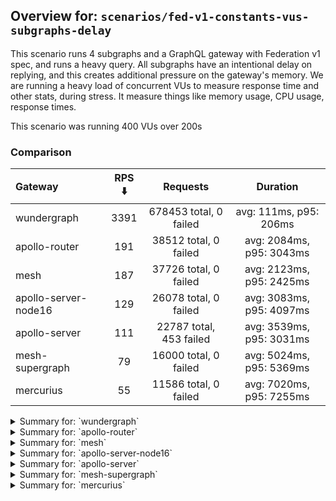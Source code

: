 ## Overview for: `scenarios/fed-v1-constants-vus-subgraphs-delay`


This scenario runs 4 subgraphs and a GraphQL gateway with Federation v1 spec, and runs a heavy query. All subgraphs have an intentional delay on replying, and this creates additional pressure on the gateway's memory. We are running a heavy load of concurrent VUs to measure response time and other stats, during stress. It measure things like memory usage, CPU usage, response times.


This scenario was running 400 VUs over 200s


### Comparison


| Gateway              | RPS ⬇️ |        Requests         |         Duration         |
| :------------------- | :----: | :---------------------: | :----------------------: |
| wundergraph          |  3391  | 678453 total, 0 failed  |  avg: 111ms, p95: 206ms  |
| apollo-router        |  191   |  38512 total, 0 failed  | avg: 2084ms, p95: 3043ms |
| mesh                 |  187   |  37726 total, 0 failed  | avg: 2123ms, p95: 2425ms |
| apollo-server-node16 |  129   |  26078 total, 0 failed  | avg: 3083ms, p95: 4097ms |
| apollo-server        |  111   | 22787 total, 453 failed | avg: 3539ms, p95: 3031ms |
| mesh-supergraph      |   79   |  16000 total, 0 failed  | avg: 5024ms, p95: 5369ms |
| mercurius            |   55   |  11586 total, 0 failed  | avg: 7020ms, p95: 7255ms |



<details>
  <summary>Summary for: `wundergraph`</summary>

  **K6 Output**




```
     ✓ response code was 200
     ✓ no graphql errors
     ✓ valid response structure

     checks.........................: 100.00% ✓ 2035359     ✗ 0     
     data_received..................: 98 MB   492 kB/s
     data_sent......................: 805 MB  4.0 MB/s
     http_req_blocked...............: avg=58.44µs  min=700ns   med=1.5µs    max=239.93ms p(90)=2.6µs    p(95)=3.3µs   
     http_req_connecting............: avg=51.27µs  min=0s      med=0s       max=239.69ms p(90)=0s       p(95)=0s      
     http_req_duration..............: avg=110.61ms min=240.1µs med=101.33ms max=510.73ms p(90)=169ms    p(95)=206.03ms
       { expected_response:true }...: avg=110.61ms min=240.1µs med=101.33ms max=510.73ms p(90)=169ms    p(95)=206.03ms
   ✓ http_req_failed................: 0.00%   ✓ 0           ✗ 678453
     http_req_receiving.............: avg=496.04µs min=8.1µs   med=19.09µs  max=360.76ms p(90)=60.4µs   p(95)=200.54µs
     http_req_sending...............: avg=210.09µs min=5.2µs   med=8.9µs    max=335.43ms p(90)=21.8µs   p(95)=88.1µs  
     http_req_tls_handshaking.......: avg=0s       min=0s      med=0s       max=0s       p(90)=0s       p(95)=0s      
     http_req_waiting...............: avg=109.9ms  min=212.1µs med=100.85ms max=448.78ms p(90)=167.52ms p(95)=204.21ms
     http_reqs......................: 678453  3391.069481/s
     iteration_duration.............: avg=117.84ms min=335.6µs med=105.52ms max=604.06ms p(90)=183.44ms p(95)=224.68ms
     iterations.....................: 678453  3391.069481/s
     vus............................: 400     min=400       max=400 
     vus_max........................: 400     min=400       max=400 
```


**Performance Overview**


<img src="https://imagedelivery.net/KYe9TScr4TldYHA48pczVg/d34e7963-f387-4374-e529-8318d3db1200/public" alt="Performance Overview" />


**Subgraphs Overview**


<img src="https://imagedelivery.net/KYe9TScr4TldYHA48pczVg/187feb0b-1b75-4218-7cb4-2b454f2d0b00/public" alt="Subgraphs Overview" />


**HTTP Overview**


<img src="https://imagedelivery.net/KYe9TScr4TldYHA48pczVg/c2755e84-013f-49ee-12db-988588a61700/public" alt="HTTP Overview" />


  </details>

<details>
  <summary>Summary for: `apollo-router`</summary>

  **K6 Output**




```
     ✓ response code was 200
     ✓ no graphql errors
     ✓ valid response structure

     checks.........................: 100.00% ✓ 115536     ✗ 0    
     data_received..................: 195 MB  966 kB/s
     data_sent......................: 46 MB   227 kB/s
     http_req_blocked...............: avg=406.85µs min=1.2µs    med=2.2µs  max=93.42ms p(90)=3.4µs  p(95)=4.2µs 
     http_req_connecting............: avg=378.81µs min=0s       med=0s     max=93.39ms p(90)=0s     p(95)=0s    
     http_req_duration..............: avg=2.08s    min=406ms    med=2.04s  max=6.12s   p(90)=2.79s  p(95)=3.04s 
       { expected_response:true }...: avg=2.08s    min=406ms    med=2.04s  max=6.12s   p(90)=2.79s  p(95)=3.04s 
   ✓ http_req_failed................: 0.00%   ✓ 0          ✗ 38512
     http_req_receiving.............: avg=63.9µs   min=23µs     med=56.7µs max=27.66ms p(90)=76.4µs p(95)=83.9µs
     http_req_sending...............: avg=162.39µs min=8.2µs    med=13.7µs max=31.37ms p(90)=26µs   p(95)=30.9µs
     http_req_tls_handshaking.......: avg=0s       min=0s       med=0s     max=0s      p(90)=0s     p(95)=0s    
     http_req_waiting...............: avg=2.08s    min=405.91ms med=2.04s  max=6.12s   p(90)=2.79s  p(95)=3.04s 
     http_reqs......................: 38512   191.317787/s
     iteration_duration.............: avg=2.08s    min=406.3ms  med=2.04s  max=6.12s   p(90)=2.79s  p(95)=3.04s 
     iterations.....................: 38512   191.317787/s
     vus............................: 273     min=273      max=400
     vus_max........................: 400     min=400      max=400
```


**Performance Overview**


<img src="https://imagedelivery.net/KYe9TScr4TldYHA48pczVg/27ca4aeb-dcb0-433b-9db7-6c3730584700/public" alt="Performance Overview" />


**Subgraphs Overview**


<img src="https://imagedelivery.net/KYe9TScr4TldYHA48pczVg/54ef2f13-ffe9-42cb-efa0-f02146064700/public" alt="Subgraphs Overview" />


**HTTP Overview**


<img src="https://imagedelivery.net/KYe9TScr4TldYHA48pczVg/efe690d9-fa8c-46bd-2e2c-78c606ccd400/public" alt="HTTP Overview" />


  </details>

<details>
  <summary>Summary for: `mesh`</summary>

  **K6 Output**




```
     ✓ response code was 200
     ✓ no graphql errors
     ✓ valid response structure

     checks.........................: 100.00% ✓ 113178     ✗ 0    
     data_received..................: 48 MB   240 kB/s
     data_sent......................: 45 MB   223 kB/s
     http_req_blocked...............: avg=1.33ms   min=1.1µs    med=2.5µs  max=357.79ms p(90)=3.5µs   p(95)=5.1µs  
     http_req_connecting............: avg=1.27ms   min=0s       med=0s     max=306.19ms p(90)=0s      p(95)=0s     
     http_req_duration..............: avg=2.12s    min=878.03ms med=2.09s  max=4.88s    p(90)=2.31s   p(95)=2.42s  
       { expected_response:true }...: avg=2.12s    min=878.03ms med=2.09s  max=4.88s    p(90)=2.31s   p(95)=2.42s  
   ✓ http_req_failed................: 0.00%   ✓ 0          ✗ 37726
     http_req_receiving.............: avg=77.73µs  min=20.4µs   med=45µs   max=71.26ms  p(90)=85.55µs p(95)=107.1µs
     http_req_sending...............: avg=434.51µs min=8.8µs    med=15.5µs max=154.17ms p(90)=35.9µs  p(95)=51.4µs 
     http_req_tls_handshaking.......: avg=0s       min=0s       med=0s     max=0s       p(90)=0s      p(95)=0s     
     http_req_waiting...............: avg=2.12s    min=877.92ms med=2.09s  max=4.8s     p(90)=2.31s   p(95)=2.42s  
     http_reqs......................: 37726   187.815804/s
     iteration_duration.............: avg=2.12s    min=878.26ms med=2.09s  max=5.09s    p(90)=2.31s   p(95)=2.42s  
     iterations.....................: 37726   187.815804/s
     vus............................: 197     min=197      max=400
     vus_max........................: 400     min=400      max=400
```


**Performance Overview**


<img src="https://imagedelivery.net/KYe9TScr4TldYHA48pczVg/992e4918-86ee-4885-e9a1-0d088ca9e700/public" alt="Performance Overview" />


**Subgraphs Overview**


<img src="https://imagedelivery.net/KYe9TScr4TldYHA48pczVg/20f19546-025b-4745-5abd-894311239400/public" alt="Subgraphs Overview" />


**HTTP Overview**


<img src="https://imagedelivery.net/KYe9TScr4TldYHA48pczVg/7a6918cb-df93-49e3-40a8-550f5316ac00/public" alt="HTTP Overview" />


  </details>

<details>
  <summary>Summary for: `apollo-server-node16`</summary>

  **K6 Output**




```
     ✓ response code was 200
     ✓ no graphql errors
     ✓ valid response structure

     checks.........................: 100.00% ✓ 78234      ✗ 0    
     data_received..................: 136 MB  676 kB/s
     data_sent......................: 31 MB   154 kB/s
     http_req_blocked...............: avg=908.5µs  min=1.1µs  med=2µs    max=120.16ms p(90)=3.2µs  p(95)=4.5µs 
     http_req_connecting............: avg=894.43µs min=0s     med=0s     max=110.89ms p(90)=0s     p(95)=0s    
     http_req_duration..............: avg=3.08s    min=1.51s  med=2.87s  max=7.08s    p(90)=3.92s  p(95)=4.09s 
       { expected_response:true }...: avg=3.08s    min=1.51s  med=2.87s  max=7.08s    p(90)=3.92s  p(95)=4.09s 
   ✓ http_req_failed................: 0.00%   ✓ 0          ✗ 26078
     http_req_receiving.............: avg=62.22µs  min=21.1µs med=56.6µs max=13.33ms  p(90)=76.8µs p(95)=84.3µs
     http_req_sending...............: avg=204.69µs min=6.9µs  med=12.7µs max=49.95ms  p(90)=26.6µs p(95)=30.1µs
     http_req_tls_handshaking.......: avg=0s       min=0s     med=0s     max=0s       p(90)=0s     p(95)=0s    
     http_req_waiting...............: avg=3.08s    min=1.51s  med=2.87s  max=7.06s    p(90)=3.92s  p(95)=4.09s 
     http_reqs......................: 26078   129.322246/s
     iteration_duration.............: avg=3.08s    min=1.51s  med=2.87s  max=7.17s    p(90)=3.92s  p(95)=4.09s 
     iterations.....................: 26078   129.322246/s
     vus............................: 307     min=307      max=400
     vus_max........................: 400     min=400      max=400
```


**Performance Overview**


<img src="https://imagedelivery.net/KYe9TScr4TldYHA48pczVg/6c68120b-f7c7-4fac-e808-5ab005abc000/public" alt="Performance Overview" />


**Subgraphs Overview**


<img src="https://imagedelivery.net/KYe9TScr4TldYHA48pczVg/623eb044-8cde-4a0e-547e-1aa74b7ec700/public" alt="Subgraphs Overview" />


**HTTP Overview**


<img src="https://imagedelivery.net/KYe9TScr4TldYHA48pczVg/58e3978a-ecb0-4de6-4ae5-fe85a6dee100/public" alt="HTTP Overview" />


  </details>

<details>
  <summary>Summary for: `apollo-server`</summary>

  **K6 Output**




```
     ✗ response code was 200
      ↳  98% — ✓ 22334 / ✗ 453
     ✗ no graphql errors
      ↳  98% — ✓ 22334 / ✗ 453
     ✓ valid response structure

     checks.........................: 98.66% ✓ 67002      ✗ 906  
     data_received..................: 117 MB 571 kB/s
     data_sent......................: 27 MB  132 kB/s
     http_req_blocked...............: avg=1.24ms   min=900ns    med=2.2µs   max=143.64ms p(90)=3.4µs   p(95)=16.66µs
     http_req_connecting............: avg=1.21ms   min=0s       med=0s      max=111.26ms p(90)=0s      p(95)=0s     
     http_req_duration..............: avg=3.53s    min=432.61ms med=2.02s   max=1m0s     p(90)=2.84s   p(95)=3.03s  
       { expected_response:true }...: avg=2.39s    min=432.61ms med=2.01s   max=59.81s   p(90)=2.8s    p(95)=2.93s  
   ✓ http_req_failed................: 1.98%  ✓ 453        ✗ 22334
     http_req_receiving.............: avg=61.05µs  min=0s       med=55.89µs max=9.61ms   p(90)=79.69µs p(95)=85.79µs
     http_req_sending...............: avg=222.71µs min=6.8µs    med=14.3µs  max=135.42ms p(90)=28.8µs  p(95)=35.49µs
     http_req_tls_handshaking.......: avg=0s       min=0s       med=0s      max=0s       p(90)=0s      p(95)=0s     
     http_req_waiting...............: avg=3.53s    min=432.54ms med=2.02s   max=1m0s     p(90)=2.84s   p(95)=3.03s  
     http_reqs......................: 22787  111.560105/s
     iteration_duration.............: avg=3.54s    min=432.91ms med=2.02s   max=1m0s     p(90)=2.84s   p(95)=3.03s  
     iterations.....................: 22787  111.560105/s
     vus............................: 52     min=52       max=400
     vus_max........................: 400    min=400      max=400
```


**Performance Overview**


<img src="https://imagedelivery.net/KYe9TScr4TldYHA48pczVg/051fea43-1735-46cf-cfc8-51dc918c0400/public" alt="Performance Overview" />


**Subgraphs Overview**


<img src="https://imagedelivery.net/KYe9TScr4TldYHA48pczVg/ae1999d5-d89a-4f03-c27e-3f335f8c6500/public" alt="Subgraphs Overview" />


**HTTP Overview**


<img src="https://imagedelivery.net/KYe9TScr4TldYHA48pczVg/bec4017d-ac7c-4707-873a-ec21ec182b00/public" alt="HTTP Overview" />


  </details>

<details>
  <summary>Summary for: `mesh-supergraph`</summary>

  **K6 Output**




```
     ✓ response code was 200
     ✓ no graphql errors
     ✓ valid response structure

     checks.........................: 100.00% ✓ 48000     ✗ 0    
     data_received..................: 81 MB   403 kB/s
     data_sent......................: 19 MB   94 kB/s
     http_req_blocked...............: avg=1.14ms   min=800ns  med=1.8µs   max=92.84ms p(90)=2.8µs  p(95)=4.59µs 
     http_req_connecting............: avg=1.12ms   min=0s     med=0s      max=91.6ms  p(90)=0s     p(95)=0s     
     http_req_duration..............: avg=5.02s    min=3.32s  med=4.93s   max=8.86s   p(90)=5.2s   p(95)=5.36s  
       { expected_response:true }...: avg=5.02s    min=3.32s  med=4.93s   max=8.86s   p(90)=5.2s   p(95)=5.36s  
   ✓ http_req_failed................: 0.00%   ✓ 0         ✗ 16000
     http_req_receiving.............: avg=96.1µs   min=15.2µs med=33.99µs max=60.46ms p(90)=62.5µs p(95)=76.69µs
     http_req_sending...............: avg=142.44µs min=6µs    med=10.8µs  max=91.81ms p(90)=23.3µs p(95)=72.9µs 
     http_req_tls_handshaking.......: avg=0s       min=0s     med=0s      max=0s      p(90)=0s     p(95)=0s     
     http_req_waiting...............: avg=5.02s    min=3.32s  med=4.93s   max=8.85s   p(90)=5.2s   p(95)=5.36s  
     http_reqs......................: 16000   79.444756/s
     iteration_duration.............: avg=5.02s    min=3.32s  med=4.93s   max=8.92s   p(90)=5.2s   p(95)=5.36s  
     iterations.....................: 16000   79.444756/s
     vus............................: 361     min=361     max=400
     vus_max........................: 400     min=400     max=400
```


**Performance Overview**


<img src="https://imagedelivery.net/KYe9TScr4TldYHA48pczVg/deb24fcb-a77d-4f91-52af-0fca96afea00/public" alt="Performance Overview" />


**Subgraphs Overview**


<img src="https://imagedelivery.net/KYe9TScr4TldYHA48pczVg/fd9c36eb-e778-41f6-99e3-3613e454a500/public" alt="Subgraphs Overview" />


**HTTP Overview**


<img src="https://imagedelivery.net/KYe9TScr4TldYHA48pczVg/09a6f643-cc41-4eba-a588-3af417c92f00/public" alt="HTTP Overview" />


  </details>

<details>
  <summary>Summary for: `mercurius`</summary>

  **K6 Output**




```
     ✓ response code was 200
     ✓ no graphql errors
     ✓ valid response structure

     checks.........................: 100.00% ✓ 34758     ✗ 0    
     data_received..................: 52 MB   253 kB/s
     data_sent......................: 14 MB   67 kB/s
     http_req_blocked...............: avg=2.06ms   min=1µs    med=2.29µs max=134.94ms p(90)=3.3µs  p(95)=12.3µs 
     http_req_connecting............: avg=1.79ms   min=0s     med=0s     max=99.3ms   p(90)=0s     p(95)=0s     
     http_req_duration..............: avg=7.02s    min=2.71s  med=7.11s  max=8.48s    p(90)=7.22s  p(95)=7.25s  
       { expected_response:true }...: avg=7.02s    min=2.71s  med=7.11s  max=8.48s    p(90)=7.22s  p(95)=7.25s  
   ✓ http_req_failed................: 0.00%   ✓ 0         ✗ 11586
     http_req_receiving.............: avg=55.67µs  min=18.7µs med=52.9µs max=2.4ms    p(90)=72.8µs p(95)=78.8µs 
     http_req_sending...............: avg=446.51µs min=7.1µs  med=15.1µs max=41.96ms  p(90)=26.6µs p(95)=32.87µs
     http_req_tls_handshaking.......: avg=0s       min=0s     med=0s     max=0s       p(90)=0s     p(95)=0s     
     http_req_waiting...............: avg=7.01s    min=2.71s  med=7.11s  max=8.48s    p(90)=7.22s  p(95)=7.25s  
     http_reqs......................: 11586   55.998596/s
     iteration_duration.............: avg=7.02s    min=2.8s   med=7.11s  max=8.48s    p(90)=7.22s  p(95)=7.25s  
     iterations.....................: 11586   55.998596/s
     vus............................: 8       min=8       max=400
     vus_max........................: 400     min=400     max=400
```


**Performance Overview**


<img src="https://imagedelivery.net/KYe9TScr4TldYHA48pczVg/88fcfad1-fc4a-463d-e873-3a459fcc8d00/public" alt="Performance Overview" />


**Subgraphs Overview**


<img src="https://imagedelivery.net/KYe9TScr4TldYHA48pczVg/5b6c5683-9f9b-4a6e-57d1-1e75b6ed6100/public" alt="Subgraphs Overview" />


**HTTP Overview**


<img src="https://imagedelivery.net/KYe9TScr4TldYHA48pczVg/23dc516b-0272-4ceb-99e2-8a43ad70d400/public" alt="HTTP Overview" />


  </details>